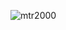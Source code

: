 ![mtr2000](https://github.com/Guru-RF/SVXTRXRepeater/assets/1251767/7143f0a7-bf4f-460d-8916-2a2d9746b06f)
